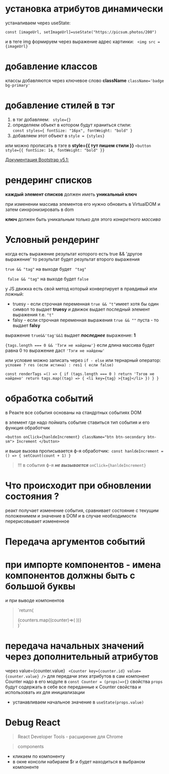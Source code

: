 # установка атрибутов динамически

устаналиваем через useState:

`const [imageUrl, setImageUrl]=useState("https://picsum.photos/200")`

и в теге img формируем через выражение адрес картинки:
` <img src = {imageUrl}`

# добавление классов

классы добавляются через ключевое слово **className**
`className='badge bg-primary' `

# добавление стилей в тэг

1.  в тэг добавляем: ` style={}`
2.  определяем объект в котором будут храниться стили:  
     `const styles={ fontSize: "16px", fontWeight: "bold" } `
3.  добавляем этот объект в `style = {styles} `

или можно прописать в тэге в **style={{ тут пишем стили }}**
`<button style={{ fontSize: 14, fontWeight: "bold" }}`

[Документация Bootstrap v5.1:](https://getbootstrap.com/docs/5.1/getting-started/introduction/)

# рендеринг списков

**каждый элемент списков** должен иметь **уникальный ключ**

при изменении массива элементов его нужно обновить в VirtualDOM и затем синхронизировать в dom

**ключ** должен быть уникальным только для этого _конкретного массива_

# Условный рендеринг

когда есть выражение результат которого есть true && 'другое выражение' то результат будет результат второго выражения

`true && "tag"` на выходе будет ` "tag"`

` false && "tag"` на выходе будет `false`

у JS движка есть свой метод который конвертирует в правдивый или ложный:

- truesy - если строчная переменная `true && "t"`имеет хотя бы один символ то выдает **truesy** и движок выдает последный элемент выражения т.е. `"t" `
- falsy - если строчная переменная выражения `true && ""` пуста - то выдает **falsy**

выражение `true&&'tag'&&1` выдает **_последнее_** выражение: **1**

`{tags.length === 0 && 'Тэги не найдены'}` если длина массива будет равна 0 то выражение даст `'Тэги не найдены'`

или условие можно записать через `if - else` или тернарный оператор: `условие ? res (если истина) : res1 ( если false)`

`const renderTags =() => {
  if (tags.length === 0 ) return 'Тэгов не найдено'
  return tags.map((tag) => {
    <li key={tag} >{tag}</li>
  })
    }
}
`

# обработка событий

в Реакте все события основаны на стандртных событиях DOM

в элемент где надо поймать событие ставиться тип события и его функция обработчик

`<button onClick={hanldeIncrement} className="btn btn-secondary btn-sm"> Increment </button>`

и выше вызова прописывается ф-я обработчик:` const hanldeIncrement = () => { setCount(count + 1) }`

> !!! в события ф-я **_не вызывается_**
> `onClick={hanldeIncrement}`

# Что происходит при обновлении состояния ?

реакт получает изменение события, сравнивает состояние с текущим  положенимем и значение  в DOM и в случае необходимости перерисовывает измененное

#  Передача аргументов событий

# при импорте компонентов - имена компонентов должны быть с большой буквы

и при выводе компонентов 
>`return(
>   <div>
>   {counters.map((counter)=>(
>      <Counter key={counter.id} vulue={counter.value} />
>   ))}
>   </div>
>)`

# передача начальных значений через дополнительный атрибутов

через  value={counter.value}
` <Counter key={counter.id} value={counter.value} />`
для передачи этих атрибутов в сам компонент Counter надо в его модуле в 
`const Counter = (props)=>{}`
свойства `props` будут содержать в себе все переданные к Counter  свойства и использовать их для инициализации 
- устанавливаем начальное значение в  `useState(props.value)`


# Debug React

> React Developer Tools - расширение для Chrome

> components

- кликаем по компоненту 
- в окне консоли набираем $r и будет находиться в выбраном компоненте
 
